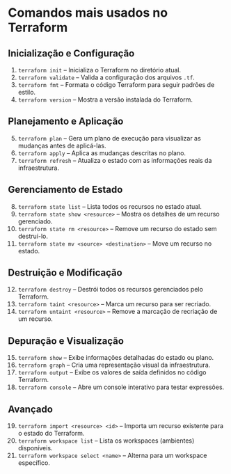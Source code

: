 # Comandos mais usados no Terraform

## **Inicialização e Configuração**
1. `terraform init` – Inicializa o Terraform no diretório atual.
2. `terraform validate` – Valida a configuração dos arquivos `.tf`.
3. `terraform fmt` – Formata o código Terraform para seguir padrões de estilo.
4. `terraform version` – Mostra a versão instalada do Terraform.

## **Planejamento e Aplicação**
5. `terraform plan` – Gera um plano de execução para visualizar as mudanças antes de aplicá-las.
6. `terraform apply` – Aplica as mudanças descritas no plano.
7. `terraform refresh` – Atualiza o estado com as informações reais da infraestrutura.

## **Gerenciamento de Estado**
8. `terraform state list` – Lista todos os recursos no estado atual.
9. `terraform state show <resource>` – Mostra os detalhes de um recurso gerenciado.
10. `terraform state rm <resource>` – Remove um recurso do estado sem destruí-lo.
11. `terraform state mv <source> <destination>` – Move um recurso no estado.

## **Destruição e Modificação**
12. `terraform destroy` – Destrói todos os recursos gerenciados pelo Terraform.
13. `terraform taint <resource>` – Marca um recurso para ser recriado.
14. `terraform untaint <resource>` – Remove a marcação de recriação de um recurso.

## **Depuração e Visualização**
15. `terraform show` – Exibe informações detalhadas do estado ou plano.
16. `terraform graph` – Cria uma representação visual da infraestrutura.
17. `terraform output` – Exibe os valores de saída definidos no código Terraform.
18. `terraform console` – Abre um console interativo para testar expressões.

## **Avançado**
19. `terraform import <resource> <id>` – Importa um recurso existente para o estado do Terraform.
20. `terraform workspace list` – Lista os workspaces (ambientes) disponíveis.
21. `terraform workspace select <name>` – Alterna para um workspace específico.
